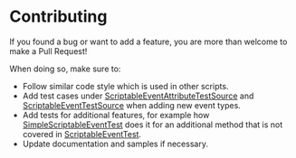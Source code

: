 ﻿# Contributing
If you found a bug or want to add a feature, you are more than welcome to make a Pull Request!

When doing so, make sure to:
- Follow similar code style which is used in other scripts.
- Add test cases under [ScriptableEventAttributeTestSource](../Packages/com.chark.scriptable-events/Tests/Editor/ScriptableEventAttributeTestSource.cs) and [ScriptableEventTestSource](../Packages/com.chark.scriptable-events/Tests/Runtime/ScriptableEventTestSource.cs) when adding new event types.
- Add tests for additional features, for example how [SimpleScriptableEventTest](../Packages/com.chark.scriptable-events/Tests/Runtime/SimpleScriptableEventTest.cs) does it for an additional method that is not covered in [ScriptableEventTest](../Packages/com.chark.scriptable-events/Tests/Runtime/ScriptableEventTest.cs).
- Update documentation and samples if necessary.
